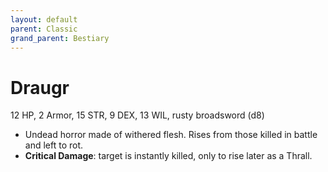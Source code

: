 ```yaml
---
layout: default
parent: Classic
grand_parent: Bestiary
---
```


# Draugr

12 HP, 2 Armor, 15 STR, 9 DEX, 13 WIL, rusty broadsword (d8)

- Undead horror made of withered flesh. Rises from those killed in battle and left to rot.
- **Critical Damage**: target is instantly killed, only to rise later as a Thrall.

